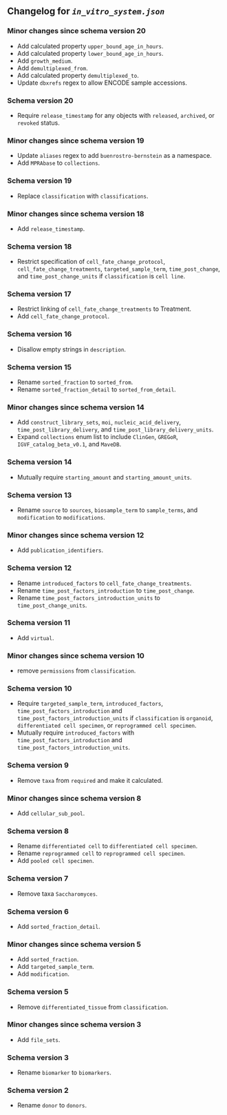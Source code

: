 ## Changelog for *`in_vitro_system.json`*

### Minor changes since schema version 20

* Add calculated property `upper_bound_age_in_hours`.
* Add calculated property `lower_bound_age_in_hours`.
* Add `growth_medium`.
* Add `demultiplexed_from`.
* Add calculated property `demultiplexed_to`.
* Update `dbxrefs` regex to allow ENCODE sample accessions.

### Schema version 20

* Require `release_timestamp` for any objects with `released`, `archived`, or `revoked` status.

### Minor changes since schema version 19

* Update `aliases` regex to add `buenrostro-bernstein` as a namespace.
* Add `MPRAbase` to `collections`.

### Schema version 19

* Replace `classification` with `classifications`.

### Minor changes since schema version 18

* Add `release_timestamp`.

### Schema version 18

* Restrict specification of `cell_fate_change_protocol`, `cell_fate_change_treatments`, `targeted_sample_term`, `time_post_change`, and `time_post_change_units` if `classification` is `cell line`.

### Schema version 17

* Restrict linking of `cell_fate_change_treatments` to Treatment.
* Add `cell_fate_change_protocol`.

### Schema version 16

* Disallow empty strings in `description`.

### Schema version 15

* Rename `sorted_fraction` to `sorted_from`.
* Rename `sorted_fraction_detail` to `sorted_from_detail`.

### Minor changes since schema version 14

* Add `construct_library_sets`, `moi`, `nucleic_acid_delivery`, `time_post_library_delivery`, and `time_post_library_delivery_units`.
* Expand `collections` enum list to include `ClinGen`, `GREGoR`, `IGVF_catalog_beta_v0.1`, and `MaveDB`.

### Schema version 14

* Mutually require `starting_amount` and `starting_amount_units`.

### Schema version 13

* Rename `source` to `sources`, `biosample_term` to `sample_terms`, and `modification` to `modifications`.

### Minor changes since schema version 12

* Add `publication_identifiers`.

### Schema version 12

* Rename `introduced_factors` to `cell_fate_change_treatments`.
* Rename `time_post_factors_introduction` to `time_post_change`.
* Rename `time_post_factors_introduction_units` to `time_post_change_units`.

### Schema version 11

* Add `virtual`.

### Minor changes since schema version 10

* remove `permissions` from `classification`.

### Schema version 10

* Require `targeted_sample_term`, `introduced_factors`, `time_post_factors_introduction` and `time_post_factors_introduction_units` if `classification` is `organoid`, `differentiated cell specimen`, or `reprogrammed cell specimen`.
* Mutually require `introduced_factors` with `time_post_factors_introduction` and `time_post_factors_introduction_units`.

### Schema version 9

* Remove `taxa` from `required` and make it calculated.

### Minor changes since schema version 8

* Add `cellular_sub_pool`.

### Schema version 8

* Rename `differentiated cell` to `differentiated cell specimen`.
* Rename `reprogrammed cell` to `reprogrammed cell specimen`.
* Add `pooled cell specimen`.

### Schema version 7

* Remove taxa `Saccharomyces`.

### Schema version 6

* Add `sorted_fraction_detail`.

### Minor changes since schema version 5

* Add `sorted_fraction`.
* Add `targeted_sample_term`.
* Add `modification`.

### Schema version 5

* Remove `differentiated_tissue` from `classification`.

### Minor changes since schema version 3

* Add `file_sets`.

### Schema version 3

* Rename `biomarker` to `biomarkers`.

### Schema version 2

* Rename `donor` to `donors`.
